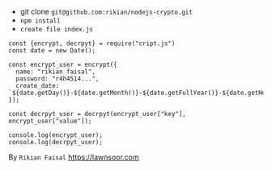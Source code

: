 - git clone `git@github.com:rikian/nodejs-crypto.git`
- `npm install`
- `create file index.js`

```
const {encrypt, decrpyt} = require("cript.js")
const date = new Date();

const encrypt_user = encrypt({
  name: "rikian faisal",
  password: "r4h4514...",
  create_date: `${date.getDay()}-${date.getMonth()}-${date.getFullYear()}-${date.getHours()}-${date.getMinutes()}-${date.getMilliseconds()}`,
});

const decrpyt_user = decrpyt(encrypt_user["key"], encrypt_user["value"]);

console.log(encrypt_user);
console.log(decrpyt_user);
```

By `Rikian Faisal` https://lawnsoor.com
